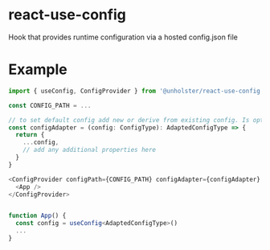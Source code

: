 # react-use-config
Hook that provides runtime configuration via a hosted config.json file

# Example

````typescript
import { useConfig, ConfigProvider } from '@unholster/react-use-config'

const CONFIG_PATH = ...

// to set default config add new or derive from existing config. Is optional.
const configAdapter = (config: ConfigType): AdaptedConfigType => {
  return {
    ...config,
    // add any additional properties here
  }
}

<ConfigProvider configPath={CONFIG_PATH} configAdapter={configAdapter} >
  <App />
</ConfigProvider>


function App() {
  const config = useConfig<AdaptedConfigType>()
  ...
}

````
